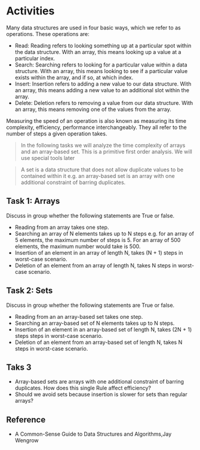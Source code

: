 # Activities

Many data structures are used in four basic ways, which we refer to as operations. These operations are:

- Read: Reading refers to looking something up at a particular spot within the data structure. With an array, this means looking up a value at a particular index.
- Search: Searching refers to looking for a particular value within a data structure. With an array, this means looking to see if a particular value exists within the array, and if so, at which index.
- Insert: Insertion refers to adding a new value to our data structure. With an array, this means adding a new value to an additional slot within the array.
- Delete: Deletion refers to removing a value from our data structure. With an array, this means removing one of the values from the array.

Measuring the speed of an operation is also known as measuring its time complexity, efficiency, performance interchangeably. They all refer to the number of steps a given operation takes.

> In the following tasks we will analyze the time complexity of arrays and an array-based set. This is a primitive first order analysis. We will use special tools later

> A set is a data structure that does not allow duplicate values to be contained within it e.g. an array-based set is an array with one additional constraint of barring duplicates.

## Task 1: Arrays

Discuss in group whether the following statements are True or false.

- Reading from an array takes one step.
- Searching an array of N elements takes up to N steps e.g. for an array of 5 elements, the maximum number of steps is 5. For an array of 500 elements, the maximum number would take is 500.
- Insertion of an element in an array of length N, takes (N + 1) steps in worst-case scenario.
- Deletion of an element from an array of length N, takes N steps in worst-case scenario.

## Task 2: Sets

Discuss in group whether the following statements are True or false.

- Reading from an an array-based set takes one step.
- Searching an array-based set of N elements takes up to N steps.
- Insertion of an element in an array-based set of length N, takes (2N + 1) steps steps in worst-case scenario.
- Deletion of an element from an array-based set of length N, takes N steps in worst-case scenario.

## Taks 3

- Array-based sets are arrays with one additional constraint of barring duplicates. How does this single Rule affect efficiency?
- Should we avoid sets because insertion is slower for sets than regular arrays?

## Reference

- A Common-Sense Guide to Data Structures and Algorithms,Jay Wengrow
